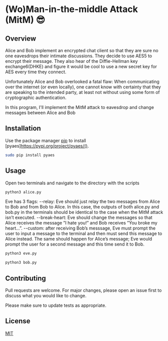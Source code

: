 # (Wo)Man-in-the-middle Attack (MitM) 😎

## Overview

Alice and Bob implement an encrypted chat client so that
they are sure no one eavesdrops their intimate discussions. 
They decide to use AES5 to encrypt their message.
They also hear of the Diffie-Hellman key exchange6(DHKE) and figure it would be cool
to use a new secret key for AES every time they connect.

Unfortunately Alice and Bob overlooked a fatal flaw: When communicating over the internet (or even locally), 
one cannot know with certainty that they are speaking to the intended
party, at least not without using some form of cryptographic authentication. 

In this program, I'll implement the MitM attack to eavesdrop and change messages between Alice and Bob

## Installation

Use the package manager [pip](https://pip.pypa.io/en/stable/) to install [pyaes]https://pypi.org/project/pyaes/().

```bash
sudo pip install pyaes
```

## Usage

Open two terminals and navigate to the directory with the scripts

```python
python3 alice.py 
```
Eve has 3 flags:
--relay: Eve should just relay the two messages from Alice to Bob and from Bob to Alice. In
this case, the outputs of both alice.py and bob.py in the terminals should be identical to the case when the
MitM attack isn’t executed. 
--break-heart:  Eve should change the messages so that Alice receives the message ”I hate
you!” and Bob receives ”You broke my heart...”. 
--custom: after receiving Bob’s messsage, Eve must prompt the user to input a message to the
terminal and then must send this message to Alice instead. The same should happen for Alice’s message; Eve
would prompt the user for a second message and this time send it to Bob.

```python
python3 eve.py 
```

```python
python3 bob.py 
```

## Contributing

Pull requests are welcome. For major changes, please open an issue first
to discuss what you would like to change.

Please make sure to update tests as appropriate.

## License

[MIT](https://choosealicense.com/licenses/mit/)
